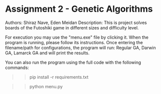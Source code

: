 # Assignment 2 - Genetic Algorithms
Authors: Shiraz Nave, Eden Meidan
Description: This is project solves boards of the Futoshiki game in different sizes and difficulty level.

For execution you may use the "menu.exe" file by clicking it.
When the program is running, please follow its instructions. Once entering the filename/path for configurations, the program will run:
Regular GA, Darwin GA, Lamarck GA and will print the results.

You can also run the program using the full code with the following commands:
>> pip install -r requirements.txt

>> python menu.py
